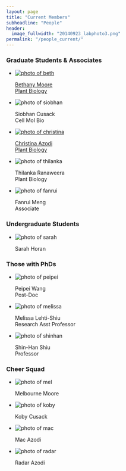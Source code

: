 ```yaml
---
layout: page
title: "Current Members"
subheadline: "People"
header:
  image_fullwidth: "20140923_labphoto3.png"
permalink: "/people_current/"
---
```


<head>
  <base href="https://ShiuLab.github.io/images/people/">
</head>

<H3>Graduate Students & Associates</H3>
<ul class="small-block-grid-2 medium-block-grid-3 large-block-grid-4">
  <li><a href="https://github.com/bmmoore43">
    <img src="beth.jpg" alt='photo of beth'><p>Bethany Moore<br>Plant Biology</p></a></li>
  <li><img src="siobhan.jpg" alt='photo of siobhan'><p>Siobhan Cusack<br>Cell Mol Bio</p></li>
  <li><a href="https://azodichr.github.io/">
    <img src="christina.jpg" alt='photo of christina'><p>Christina Azodi<br>Plant Biology</p></a></li>
  <li><img src="thilanka.jpg" alt='photo of thilanka'><p>Thilanka Ranaweera<br>Plant Biology</p></li>  
  <li><img src="fanrui.jpg" alt='photo of fanrui'><p>Fanrui Meng<br>Associate</p></li>
</ul>

<H3>Undergraduate Students</H3> 
<ul class="small-block-grid-2 medium-block-grid-3 large-block-grid-4">
  <li><img src="sarah.png" alt='photo of sarah'><p>Sarah Horan</p></li>
</ul>

<H3>Those with PhDs</H3>
<html>
<body>
<ul class="small-block-grid-2 medium-block-grid-3 large-block-grid-4">
  <li><img src="peipei.jpg" alt='photo of peipei'><p>Peipei Wang<br>Post-Doc</p></li>
  <li><img src="melissa.jpg" alt='photo of melissa'><p>Melissa Lehti-Shiu<br>Research Asst Professor</p></li>
  <li><img src="shinhan.png" alt='photo of shinhan'><p>Shin-Han Shiu<br>Professor</p></li>
</ul>

<H3>Cheer Squad</H3>
<ul class="small-block-grid-2 medium-block-grid-3 large-block-grid-4">
  <li><img src="mel.jpg" alt='photo of mel'><p>Melbourne Moore</p></li>
  <li><img src="koby.jpg" alt='photo of koby'><p>Koby Cusack</p></li>
  <li><img src="mac.png" alt='photo of mac'><p>Mac Azodi</p></li>
  <li><img src="radar.jpg" alt='photo of radar'><p>Radar Azodi</p></li>
</ul>
</body>
</html>
